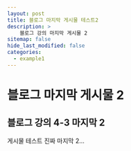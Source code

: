 ```yaml
---
layout: post
title: 블로그 마지막 게시물 테스트2
description: >
    블로그 강의 마지막 게시물 2
sitemap: false
hide_last_modified: false
categories:
  - example1
---
```


# 블로그 마지막 게시물 2

## 블로그 강의 4-3 마지막 2

게시물 테스트 진짜 마지막 2...
